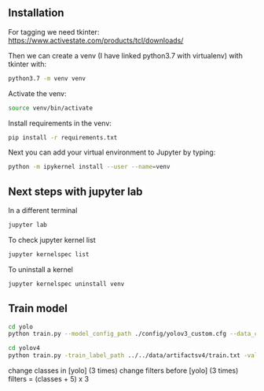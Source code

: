 ## Installation

For tagging we need tkinter: https://www.activestate.com/products/tcl/downloads/

Then we can create a venv (I have linked python3.7 with virtualenv) with tkinter with:

```bash
python3.7 -m venv venv
```

Activate the venv:

```bash
source venv/bin/activate
```

Install requirements in the venv:

```bash
pip install -r requirements.txt
```

Next you can add your virtual environment to Jupyter by typing:

```bash
python -m ipykernel install --user --name=venv
```

## Next steps with jupyter lab

In a different terminal

```bash
jupyter lab
```
To check jupyter kernel list

```bash
jupyter kernelspec list
```

To uninstall a kernel
```bash
jupyter kernelspec uninstall venv
```

## Train model

```bash
cd yolo
python train.py --model_config_path ./config/yolov3_custom.cfg --data_config_path ./config/coco_custom.data --class_path ./config/coco_custom.names
```

```bash
cd yolov4
python train.py -train_label_path ../../data/artifactsv4/train.txt -val_label_path ../../data/artifactsv4/val.txt -dir /Users/jrc/Desktop/Jorge/Otros/Coding/Kipi/kipi/worker/yolov4 -classes 2 -pretrained ./cfg/yolov4.conv.137.pth
```

change classes in [yolo] (3 times)
change filters before [yolo] (3 times)
filters = (classes + 5) x 3
